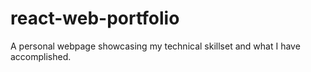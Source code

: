 # react-web-portfolio
A personal webpage showcasing my technical skillset and what I have accomplished.
